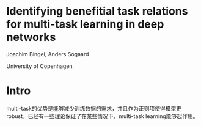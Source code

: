 # Identifying benefitial task relations for multi-task learning in deep networks

Joachim Bingel, Anders Sogaard

University of Copenhagen

# Intro

multi-task的优势是能够减少训练数据的需求，并且作为正则项使得模型更robust。已经有一些理论保证了在某些情况下，multi-task learning能够起作用。

